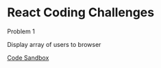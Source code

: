 # React Coding Challenges

Problem 1 

Display array of users to browser

[Code Sandbox](https://codesandbox.io/s/display-array-of-users-to-browser-yfsqz2?file=/src/App.js)
